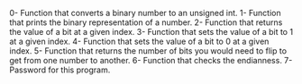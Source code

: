 0- Function that converts a binary number to an unsigned int.
1- Function that prints the binary representation of a number.
2- Function that returns the value of a bit at a given index.
3- Function that sets the value of a bit to 1 at a given index.
4- Function that sets the value of a bit to 0 at a given index.
5- Function that returns the number of bits you would need to flip to get from one number to another.
6- Function that checks the endianness.
7- Password for this program.